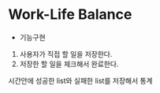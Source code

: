 # Work-Life Balance 

* 기능구현

1. 사용자가 직접 할 일을 저장한다.
2. 저장한 할 일을 체크해서 완료한다.

시간안에 성공한 list와 실패한 list를 저장해서 통계
